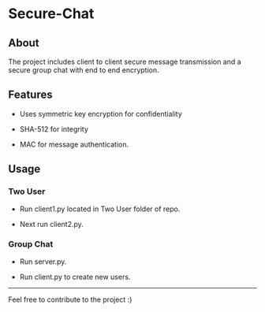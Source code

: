 # Secure-Chat

## About
The project includes client to client secure message transmission and a secure group chat with end to end encryption.

## Features

  * Uses symmetric key encryption for confidentiality

  * SHA-512 for integrity

  * MAC for message authentication. 
  
## Usage

### Two User

 * Run client1.py located in Two User folder of repo.

 * Next run client2.py.

### Group Chat

 * Run server.py.

 * Run client.py to create new users.
 
  
<hr/>

Feel free to contribute to the project :)
